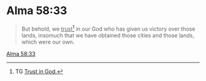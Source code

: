# Alma 58:33

> But behold, we <u>trust</u>[^a] in our God who has given us victory over those lands, insomuch that we have obtained those cities and those lands, which were our own.

[Alma 58:33](https://www.churchofjesuschrist.org/study/scriptures/bofm/alma/58?lang=eng&id=p33#p33)


[^a]: TG [Trust in God.](https://www.churchofjesuschrist.org/study/scriptures/tg/trust-in-god?lang=eng)
